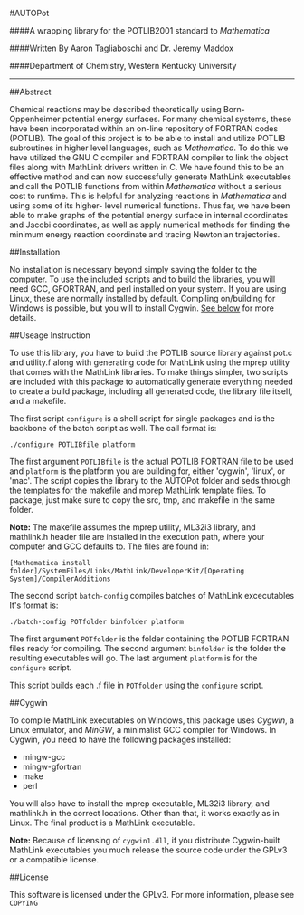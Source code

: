 #AUTOPot

####A wrapping library for the POTLIB2001 standard to *Mathematica*

####Written By Aaron Tagliaboschi and Dr. Jeremy Maddox

####Department of Chemistry, Western Kentucky University

***

##Abstract

Chemical reactions may be described theoretically using Born-Oppenheimer
potential energy surfaces. For many chemical systems, these have been
incorporated within an on-line repository of FORTRAN codes (POTLIB). The goal
of this project is to be able to install and utilize POTLIB subroutines in
higher level languages, such as *Mathematica*. To do this we have utilized the
GNU C compiler and FORTRAN compiler to link the object files along with
MathLink drivers written in C. We have found this to be an effective method and
can now successfully generate MathLink executables and call the POTLIB
functions from within *Mathematica* without a serious cost to runtime. This is
helpful for analyzing reactions in *Mathematica* and using some of its higher-
level numerical functions. Thus far, we have been able to make graphs of the
potential energy surface in internal coordinates and Jacobi coordinates, as
well as apply numerical methods for finding the minimum energy reaction
coordinate and tracing Newtonian trajectories.

##Installation

No installation is necessary beyond simply saving the folder to the computer.
To use the included scripts and to build the libraries, you will need GCC,
GFORTRAN, and perl installed on your system. If you are using Linux, these are
normally installed by default. Compiling on/building for Windows is possible,
but you will to install Cygwin. [See below](#Cygwin) for more details.

##Useage Instruction

To use this library, you have to build the POTLIB source library against pot.c
and utility.f along with generating code for MathLink using the mprep utility
that comes with the MathLink libraries. To make things simpler, two scripts are
included with this package to automatically generate everything needed to
create a build package, including all generated code, the library file itself,
and a makefile.

The first script `configure` is a shell script for single packages and is
the backbone of the batch script as well. The call format is:

    ./configure POTLIBfile platform
    
The first argument `POTLIBfile` is the actual POTLIB FORTRAN file to be used
and `platform` is the platform you are building for, either 'cygwin', 'linux',
or 'mac'. The script copies the library to the AUTOPot folder and seds through
the templates for the makefile and mprep MathLink template files. To package,
just make sure to copy the src, tmp, and makefile in the same folder.

**Note:** The makefile assumes the mprep utility, ML32i3 library, and
mathlink.h header file are installed in the execution path, where your computer
and GCC defaults to. The files are found in:

    [Mathematica install folder]/SystemFiles/Links/MathLink/DeveloperKit/[Operating System]/CompilerAdditions

The second script `batch-config` compiles batches of MathLink excecutables It's
format is:

    ./batch-config POTfolder binfolder platform
    
The first argument `POTfolder` is the folder containing the POTLIB FORTRAN files
ready for compiling. The second argument `binfolder` is the folder the resulting
executables will go. The last argument `platform` is for the `configure` script.

This script builds each .f file in `POTfolder` using the `configure` script.

##Cygwin

To compile MathLink executables on Windows, this package uses *Cygwin*, a Linux
emulator, and *MinGW*, a minimalist GCC compiler for Windows. In Cygwin, you
need to have the following packages installed:

* mingw-gcc
* mingw-gfortran
* make
* perl

You will also have to install the mprep executable, ML32i3 library, and
mathlink.h in the correct locations. Other than that, it works exactly as in
Linux. The final product is a MathLink executable.

**Note:** Because of licensing of `cygwin1.dll`, if you distribute Cygwin-built
MathLink executables you much release the source code under the GPLv3 or a
compatible license.

##License

This software is licensed under the GPLv3. For more information, please see
`COPYING`
